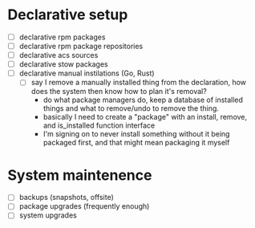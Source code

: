# Declarative setup

- [ ] declarative rpm packages
- [ ] declarative rpm package repositories
- [ ] declarative acs sources
- [ ] declarative stow packages
- [ ] declarative manual instilations (Go, Rust)
  - [ ] say I remove a manually installed thing from the declaration, how does the system then know how to plan it's removal?
    - do what package managers do, keep a database of installed things and what to remove/undo to remove the thing.
    - basically I need to create a "package" with an install, remove, and is_installed function interface
    - I'm signing on to never install something without it being packaged first, and that might mean packaging it myself

# System maintenence

- [ ] backups (snapshots, offsite)
- [ ] package upgrades (frequently enough)
- [ ] system upgrades
